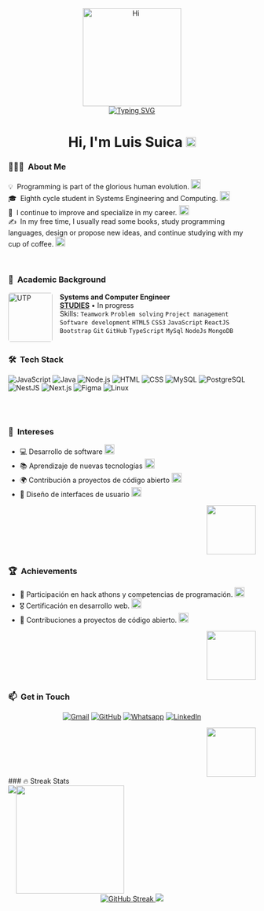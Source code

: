 <div align="center">
  <img src="https://media.giphy.com/media/NgLLAJwLIVm57rXRII/giphy.gif" width="200" alt="Hi"/>
  <br>
  <a href="https://git.io/typing-svg">
    <img src="https://readme-typing-svg.herokuapp.com?font=Fira+Code&pause=1000&color=155D04&center=FALSO&vCenter=FALSO&repeat=verdadero&random=FALSO&width=435&separator=%3C&lines=Penultimate+year+student%3Cin+Systems+Engineering++Luis-Suica;++%3Cpresenter+of+creative+ideas;%3Cand+technology+fanatic;++%3CPassionate+reader+of+mystery+++%3Cand+horror+stories;++%3CNon-profit+collaborator+or+so%3C+it+seems+hehehe" alt="Typing SVG" />
  </a>
</div>

<h1 align="center">Hi, I'm Luis Suica <img src="https://media.giphy.com/media/YHkrDaZ59oqRC7CLiV/giphy.gif" width="20"></h1>

### 👨🏻‍💻 &nbsp;About Me
<div style="text-align: left;">
  <p>
    💡 &nbsp;Programming is part of the glorious human evolution. <img src="https://media.giphy.com/media/YHkrDaZ59oqRC7CLiV/giphy.gif" width="20"> <br>
    🎓 &nbsp;Eighth cycle student in Systems Engineering and Computing. <img src="https://media.giphy.com/media/YHkrDaZ59oqRC7CLiV/giphy.gif" width="20"> <br>
    🌱 &nbsp;I continue to improve and specialize in my career. <img src="https://media.giphy.com/media/YHkrDaZ59oqRC7CLiV/giphy.gif" width="20"> <br>
    ✍️ &nbsp;In my free time, I usually read some books, study programming languages, design or propose new ideas, and continue studying with my cup of coffee. <img src="https://media.giphy.com/media/YHkrDaZ59oqRC7CLiV/giphy.gif" width="20">
  </p>
</div>

<br>

### 🏫&nbsp; Academic Background
[<img align="left" height="100" width="90" alt="UTP" style="margin-right: 15px; border-radius: 5px;" src="https://media.licdn.com/dms/image/C560BAQGK4c4hUBu7vQ/company-logo_200_200/0/1630575848017/utp_universidad_tecnologica_del_peru_logo?e=2147483647&v=beta&t=gpfdB4p_zUdT4VvIOBBMO6jHxFsS1H0xidl_MP7M_GE"/>](https://www.utp.edu.pe)
**Systems and Computer Engineer** \
[**STUDIES**](https://www.utp.edu.pe) • In progress\
Skills: `Teamwork` `Problem solving` `Project management` `Software development` `HTML5` `CSS3` `JavaScript` `ReactJS` `Bootstrap` `Git` `GitHub` `TypeScript` `MySql` `NodeJs` `MongoDB`\
<br/>

### 🛠 &nbsp;Tech Stack
![JavaScript](https://img.shields.io/badge/-JavaScript-05122A?style=flat&logo=javascript)
![Java](https://img.shields.io/badge/-Java-05122A?style=flat&logo=Java&logoColor=FFA518)
![Node.js](https://img.shields.io/badge/-Node.js-05122A?style=flat&logo=node.js)
![HTML](https://img.shields.io/badge/-HTML-05122A?style=flat&logo=HTML5)
![CSS](https://img.shields.io/badge/-CSS-05122A?style=flat&logo=CSS3&logoColor=1572B6)
![MySQL](https://img.shields.io/badge/-MySQL-05122A?style=flat&logo=mysql&logoColor=00ffff)
![PostgreSQL](https://img.shields.io/badge/-PostgreSQL-05122A?style=flat&logo=postgresql)
![NestJS](https://img.shields.io/badge/-NestJS-05122A?style=flat&logo=nestjs&logoColor=E0234E)
![Next.js](https://img.shields.io/badge/-Next.js-05122A?style=flat&logo=next.js&logoColor=fff)
![Figma](https://img.shields.io/badge/-Figma-05122A?style=flat&logo=figma)
![Linux](https://img.shields.io/badge/-Linux-05122A?style=flat&logo=linux)


<br>
<br>

### 🌟 &nbsp;Intereses
- 💻 Desarrollo de software <img src="https://media.giphy.com/media/YHkrDaZ59oqRC7CLiV/giphy.gif" width="20">
- 📚 Aprendizaje de nuevas tecnologías <img src="https://media.giphy.com/media/YHkrDaZ59oqRC7CLiV/giphy.gif" width="20">
- 🌍 Contribución a proyectos de código abierto <img src="https://media.giphy.com/media/YHkrDaZ59oqRC7CLiV/giphy.gif" width="20">
- 🎨 Diseño de interfaces de usuario <img src="https://media.giphy.com/media/YHkrDaZ59oqRC7CLiV/giphy.gif" width="20">

<div align="right">
  <img src="https://media.giphy.com/media/YHkrDaZ59oqRC7CLiV/giphy.gif" width="100">
</div>

### 🏆 &nbsp;Achievements
- 🚀 Participación en hack athons y competencias de programación. <img src="https://media.giphy.com/media/YHkrDaZ59oqRC7CLiV/giphy.gif" width="20">
- 🎖️ Certificación en desarrollo web. <img src="https://media.giphy.com/media/YHkrDaZ59oqRC7CLiV/giphy.gif" width="20">
- 🌟 Contribuciones a proyectos de código abierto. <img src="https://media.giphy.com/media/YHkrDaZ59oqRC7CLiV/giphy.gif" width="20">

<div align="right">
  <img src="https://media.giphy.com/media/YHkrDaZ59oqRC7CLiV/giphy.gif" width="100">
</div>

### 📫 &nbsp;Get in Touch
<p align="center">
	<a href="Suicahuanacoj@gmail.com?subject=Consulta%20acerca%20de%20tu%20portafolio&body=Hola%20Luis!%20Mucho%20gusto,%20he%20visto%20tu%20portafolio%20y%20me%20encantaría%20charlar%20contigo."><img img src="https://img.shields.io/badge/gmail-%23EA4335.svg?style=plastic&logo=gmail&logoColor=white" alt="Gmail"/></a>
	<a href="https://github.com/Luis-Fernando-MP"><img src="https://img.shields.io/badge/github-%23181717.svg?style=plastic&logo=github&logoColor=white" alt="GitHub"/></a>
	<a href="https://wa.me/+51997580893?text=¡Hola Luis! Mucho gusto, he visto tu portafolio y me encantaría charlar contigo."><img src="https://img.shields.io/badge/whatsapp-%2325D366.svg?style=plastic&logo=whatsapp&logoColor=white" alt="Whatsapp"/></a>
	<a href="www.linkedin.com/in/jose-suica-huanaco-19b2a6318"><img src="https://img.shields.io/badge/linkedin-%230A66C2.svg?style=plastic&logo=linkedin&logoColor=white" alt="LinkedIn"/></a>
</p>

<div align="right">
  <img src="https://media.giphy.com/media/YHkrDaZ59oqRC7CLiV/giphy.gif" width="100">
</div>
### 🔥 Streak Stats
  <div align="center">
      <div style="display:flex;">
        <img src="https://github-readme-stats.vercel.app/api/top-langs/?username=Liu-Suica&layout=compact&langs_count=8&theme=tokyonight&hide_border=true"/> 
        <img src="https://cdn.dribbble.com/users/1277312/screenshots/14733298/media/39b1045e593737587dd60e42c8422d1f.gif" width = 220px />
      </div>
    <a href="https://git.io/streak-stats">
      <img src="https://streak-stats.demolab.com?user=Liu-Suica&theme=tokyonight-duo&hide_border=true&date_format=M%20j%5B%2C%20Y%5D" alt="GitHub Streak" />
    </a>
    <a href="https://github-profile-trophy.vercel.app">
      <img src="https://github-profile-trophy.vercel.app/?username=Liu-Suica&layout=compact&theme=tokyonight&no-bg=true&no-frame=true&column=4&margin-w=15&margin-h=15"/>
    </a> 
  </div>
